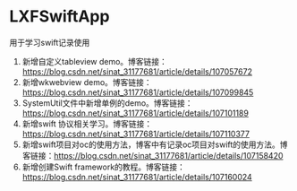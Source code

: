 # LXFSwiftApp
用于学习swift记录使用

1. 新增自定义tableview demo。博客链接：https://blog.csdn.net/sinat_31177681/article/details/107057672
2. 新增wkwebview demo。博客链接：https://blog.csdn.net/sinat_31177681/article/details/107099845
3. SystemUtil文件中新增单例的demo。博客链接：https://blog.csdn.net/sinat_31177681/article/details/107101189
4. 新增swift 协议相关学习。博客链接：https://blog.csdn.net/sinat_31177681/article/details/107110377
5. 新增swift项目对oc的使用方法，博客中有记录oc项目对swift的使用方法。博客链接：https://blog.csdn.net/sinat_31177681/article/details/107158420
6. 新增创建Swift framework的教程。博客链接：https://blog.csdn.net/sinat_31177681/article/details/107160024